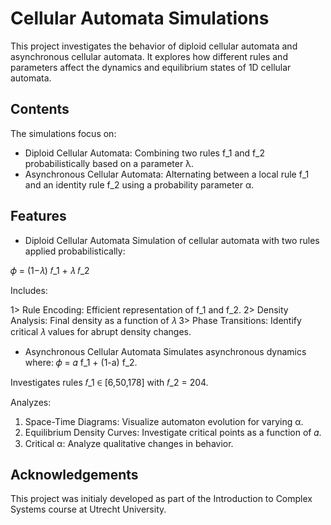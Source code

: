 # Cellular Automata Simulations

This project investigates the behavior of diploid cellular automata and asynchronous cellular automata. It explores how different rules and parameters affect the dynamics and equilibrium states of 1D cellular automata.

## Contents

The simulations focus on:

* Diploid Cellular Automata: Combining two rules f_1 and f_2 probabilistically based on a parameter λ.
* Asynchronous Cellular Automata: Alternating between a local rule f_1 and an identity rule f_2 using a probability parameter α.

## Features

* Diploid Cellular Automata
Simulation of cellular automata with two rules applied probabilistically:

𝜙 = (1−𝜆) 𝑓_1 + 𝜆 𝑓_2

Includes:

 1> Rule Encoding: Efficient representation of f_1 and f_2.
 2> Density Analysis: Final density as a function of 𝜆
 3> Phase Transitions: Identify critical 𝜆 values for abrupt density changes.

* Asynchronous Cellular Automata
Simulates asynchronous dynamics where:
𝜙 = 𝛼 f_1 + (1-a) f_2.


Investigates rules 𝑓_1 ∈ [6,50,178] with 𝑓_2 = 204.

Analyzes:

  1. Space-Time Diagrams: Visualize automaton evolution for varying α.
  2. Equilibrium Density Curves: Investigate critical points as a function of 𝛼.
  3. Critical α: Analyze qualitative changes in behavior.

## Acknowledgements
This project was initialy developed as part of the Introduction to Complex Systems course at Utrecht University.
